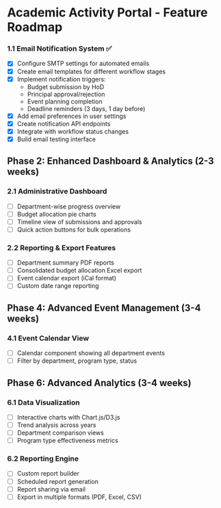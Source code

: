 # Academic Activity Portal - Feature Roadmap

### 1.1 Email Notification System ✅
- [x] Configure SMTP settings for automated emails
- [x] Create email templates for different workflow stages
- [x] Implement notification triggers:
  - Budget submission by HoD
  - Principal approval/rejection
  - Event planning completion
  - Deadline reminders (3 days, 1 day before)
- [x] Add email preferences in user settings
- [x] Create notification API endpoints
- [x] Integrate with workflow status changes
- [x] Build email testing interface

## Phase 2: Enhanced Dashboard & Analytics (2-3 weeks)

### 2.1 Administrative Dashboard
- [ ] Department-wise progress overview
- [ ] Budget allocation pie charts
- [ ] Timeline view of submissions and approvals
- [ ] Quick action buttons for bulk operations

### 2.2 Reporting & Export Features
- [ ] Department summary PDF reports
- [ ] Consolidated budget allocation Excel export
- [ ] Event calendar export (iCal format)
- [ ] Custom date range reporting

## Phase 4: Advanced Event Management (3-4 weeks)

### 4.1 Event Calendar View
- [ ] Calendar component showing all department events
- [ ] Filter by department, program type, status

## Phase 6: Advanced Analytics (3-4 weeks)

### 6.1 Data Visualization
- [ ] Interactive charts with Chart.js/D3.js
- [ ] Trend analysis across years
- [ ] Department comparison views
- [ ] Program type effectiveness metrics

### 6.2 Reporting Engine
- [ ] Custom report builder
- [ ] Scheduled report generation
- [ ] Report sharing via email
- [ ] Export in multiple formats (PDF, Excel, CSV)
